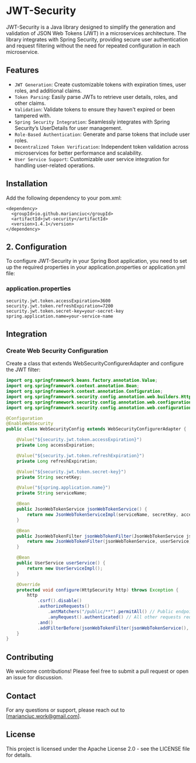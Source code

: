 # JWT-Security
JWT-Security is a Java library designed to simplify the generation and validation of JSON Web Tokens (JWT) in a microservices architecture. The library integrates with Spring Security, providing secure user authentication and request filtering without the need for repeated configuration in each microservice.
## Features
- `JWT Generation`:  Create customizable tokens with expiration times, user roles, and additional claims.
- `Token Parsing`: Easily parse JWTs to retrieve user details, roles, and other claims.
- `Validation`: Validate tokens to ensure they haven't expired or been tampered with.
- `Spring Security Integration`: Seamlessly integrates with Spring Security’s UserDetails for user management.
- `Role-Based Authentication`: Generate and parse tokens that include user roles.
- `Decentralized Token Verification`: Independent token validation across microservices for better performance and scalability.
- `User Service Support`: Customizable user service integration for handling user-related operations.

## Installation

Add the following dependency to your pom.xml:
```
<dependency>
  <groupId>io.github.marianciuc</groupId>
  <artifactId>jwt-security</artifactId>
  <version>1.4.1</version>
</dependency>
```

## 2. Configuration
To configure JWT-Security in your Spring Boot application, you need to set up the required properties in your application.properties or application.yml file:

### application.properties
```
security.jwt.token.accessExpiration=3600
security.jwt.token.refreshExpiration=7200
security.jwt.token.secret-key=your-secret-key
spring.application.name=your-service-name
```
## Integration
### Create Web Security Configuration
Create a class that extends WebSecurityConfigurerAdapter and configure the JWT filter:

```JAVA
import org.springframework.beans.factory.annotation.Value;
import org.springframework.context.annotation.Bean;
import org.springframework.context.annotation.Configuration;
import org.springframework.security.config.annotation.web.builders.HttpSecurity;
import org.springframework.security.config.annotation.web.configuration.EnableWebSecurity;
import org.springframework.security.config.annotation.web.configuration.WebSecurityConfigurerAdapter;

@Configuration
@EnableWebSecurity
public class WebSecurityConfig extends WebSecurityConfigurerAdapter {

    @Value("${security.jwt.token.accessExpiration}")
    private Long accessExpiration;

    @Value("${security.jwt.token.refreshExpiration}")
    private Long refreshExpiration;

    @Value("${security.jwt.token.secret-key}")
    private String secretKey;

    @Value("${spring.application.name}")
    private String serviceName;

    @Bean
    public JsonWebTokenService jsonWebTokenService() {
        return new JsonWebTokenServiceImpl(serviceName, secretKey, accessExpiration, refreshExpiration);
    }

    @Bean
    public JsonWebTokenFilter jsonWebTokenFilter(JsonWebTokenService jsonWebTokenService, UserService userService) {
        return new JsonWebTokenFilter(jsonWebTokenService, userService);
    }

    @Bean
    public UserService userService() {
        return new UserServiceImpl();
    }

    @Override
    protected void configure(HttpSecurity http) throws Exception {
        http
            .csrf().disable()
            .authorizeRequests()
                .antMatchers("/public/**").permitAll() // Public endpoints
                .anyRequest().authenticated() // All other requests require authentication
            .and()
            .addFilterBefore(jsonWebTokenFilter(jsonWebTokenService(), userService()), UsernamePasswordAuthenticationFilter.class);
    }
}
```

## Contributing
We welcome contributions! Please feel free to submit a pull request or open an issue for discussion.
## Contact
For any questions or support, please reach out to [marianciuc.work@gmail.com].
## License
This project is licensed under the Apache License 2.0 - see the LICENSE file for details.
